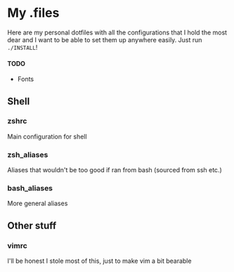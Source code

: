 # My .files

Here are my personal dotfiles with all the configurations that I hold the most dear and I want to be able to set them up anywhere easily. Just run `./INSTALL`!

#### TODO

- Fonts

## Shell

### zshrc

Main configuration for shell

### zsh_aliases

Aliases that wouldn't be too good if ran from bash (sourced from ssh etc.)

### bash_aliases

More general aliases

## Other stuff

### vimrc

I'll be honest I stole most of this, just to make vim a bit bearable
